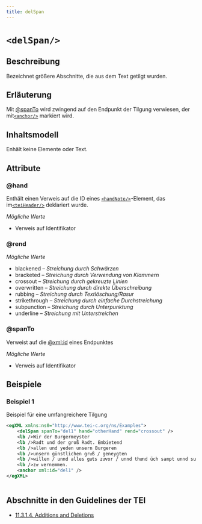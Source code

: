 ```yaml
---
title: delSpan
---
```




# `<delSpan/>`

## Beschreibung

Bezeichnet größere Abschnitte, die aus dem Text getilgt wurden.

## Erläuterung

Mit [@spanTo](#spanTo)  wird zwingend auf den Endpunkt der Tilgung verwiesen, der mit[`<anchor/>`](anchor.md)  markiert wird.

## Inhaltsmodell

Enhält keine Elemente oder Text.

## Attribute

### @hand

Enthält einen Verweis auf die ID eines [`<handNote/>`](handNote.md)-Element, das im[`<teiHeader/>`](teiHeader.md)  deklariert wurde.

*Mögliche Werte*

- Verweis auf Identifikator

### @rend



*Mögliche Werte*

- blackened – *Streichung durch Schwärzen*
- bracketed – *Streichung durch Verwendung von Klammern*
- crossout – *Streichung durch gekreuzte Linien*
- overwritten – *Streichung durch direkte Überschreibung*
- rubbing – *Streichung durch Textlöschung/Rasur*
- strikethrough – *Streichung durch einfache Durchstreichung*
- subpunction – *Streichung durch Unterpunktung*
- underline – *Streichung mit Unterstreichen*

### @spanTo

Verweist auf die [@xml:id](#xml:id)  eines Endpunktes

*Mögliche Werte*

- Verweis auf Identifikator

## Beispiele

### Beispiel 1

Beispiel für eine umfangreichere Tilgung

```xml
<egXML xmlns:ns0="http://www.tei-c.org/ns/Examples">
    <delSpan spanTo="del1" hand="otherHand" rend="crossout" />
    <lb />Wir der Burgermeyster
    <lb />Radt und der groß Radt. Embietend
    <lb />allen und yeden unsern Burgeren
    <lb />unsern günstlichen gruͦß / geneygten
    <lb />willen / unnd alles guͦts zuͦvor / unnd thuͦnd üch sampt unnd sunders
    <lb />zuͦ vernemmen.
    <anchor xml:id="del1" />
</egXML>
               
```

## Abschnitte in den Guidelines der TEI

- [11.3.1.4. Additions and Deletions](https://www.tei-c.org/release/doc/tei-p5-doc/en/html/PH.html#PHAD)